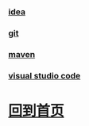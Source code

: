


### [idea](./idea/index.md)

### [git](./git/index.md)

### [maven](./maven/index.md)

### [visual studio code](./visual_studio_code/index.md)






# [回到首页](../README.md)